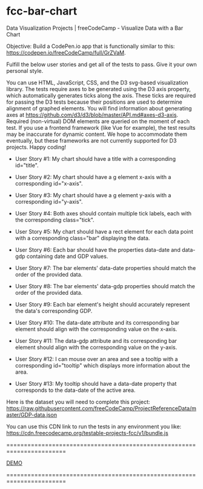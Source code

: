 # fcc-bar-chart

Data Visualization Projects | freeCodeCamp - Visualize Data with a Bar Chart

Objective: Build a CodePen.io app that is functionally similar to this: https://codepen.io/freeCodeCamp/full/GrZVaM.

Fulfill the below user stories and get all of the tests to pass. Give it your own personal style.

You can use HTML, JavaScript, CSS, and the D3 svg-based visualization library. The tests require axes to be generated using the D3 axis property, which automatically generates ticks along the axis. These ticks are required for passing the D3 tests because their positions are used to determine alignment of graphed elements. You will find information about generating axes at https://github.com/d3/d3/blob/master/API.md#axes-d3-axis. Required (non-virtual) DOM elements are queried on the moment of each test. If you use a frontend framework (like Vue for example), the test results may be inaccurate for dynamic content. We hope to accommodate them eventually, but these frameworks are not currently supported for D3 projects. Happy coding!

* User Story #1: My chart should have a title with a corresponding id="title".

* User Story #2: My chart should have a g element x-axis with a corresponding id="x-axis".

* User Story #3: My chart should have a g element y-axis with a corresponding id="y-axis".

* User Story #4: Both axes should contain multiple tick labels, each with the corresponding class="tick".

* User Story #5: My chart should have a rect element for each data point with a corresponding class="bar" displaying the data.

* User Story #6: Each bar should have the properties data-date and data-gdp containing date and GDP values.

* User Story #7: The bar elements' data-date properties should match the order of the provided data.

* User Story #8: The bar elements' data-gdp properties should match the order of the provided data.

* User Story #9: Each bar element's height should accurately represent the data's corresponding GDP.

* User Story #10: The data-date attribute and its corresponding bar element should align with the corresponding value on the x-axis.

* User Story #11: The data-gdp attribute and its corresponding bar element should align with the corresponding value on the y-axis.

* User Story #12: I can mouse over an area and see a tooltip with a corresponding id="tooltip" which displays more information about the area.

* User Story #13: My tooltip should have a data-date property that corresponds to the data-date of the active area.

Here is the dataset you will need to complete this project: https://raw.githubusercontent.com/freeCodeCamp/ProjectReferenceData/master/GDP-data.json

You can use this CDN link to run the tests in any environment you like: https://cdn.freecodecamp.org/testable-projects-fcc/v1/bundle.js


=======================================================================

[DEMO](https://codepen.io/staog/full/pXRZPZ)

=======================================================================
